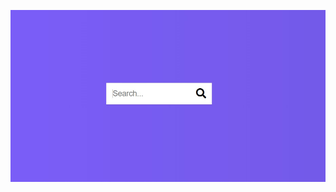 ![Hidden Search Widget](https://github.com/hiticas/mini-js-projects/blob/main/04.Hidden%20Search%20Widget/screenshot.jpg)
